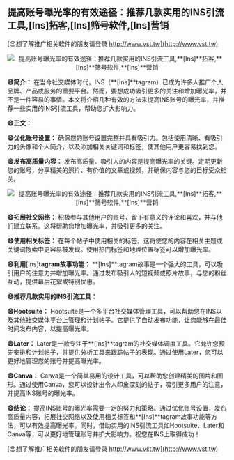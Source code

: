 ## **提高账号曝光率的有效途径：推荐几款实用的INS引流工具,**[Ins]**拓客,**[Ins]**筛号软件,**[Ins]**营销**

[😍想了解推广相关软件的朋友请登录 http://www.vst.tw](http://www.vst.tw)

 <center><img src="https://vst.tw/MP4/tuiguang/png/8.png" alt="提高账号曝光率的有效途径：推荐几款实用的INS引流工具,**[Ins]**拓客,**[Ins]**筛号软件,**[Ins]**营销"></center>

**😄简介：**
在当今社交媒体时代，INS（**[Ins]**tagram）已成为许多人推广个人品牌、产品或服务的重要平台。然而，要想成功吸引更多的关注和增加曝光率，并不是一件容易的事情。本文将介绍几种有效的方法来提高INS账号的曝光率，并推荐一些实用的INS引流工具，帮助您扩大影响力。

**😄正文：**

**😄优化账号设置：**
确保您的账号设置完整并具有吸引力。包括使用清晰、有吸引力的头像和个人简介，以及添加相关关键词和标签，使其他用户更容易找到您。

**😄发布高质量内容：**
发布高质量、吸引人的内容是提高曝光率的关键。定期更新您的账号，分享精美的照片、有价值的文章或视频，并确保内容与您的目标受众相关。

 <center><img src="https://vst.tw/MP4/tuiguang/png/2.png" alt="提高账号曝光率的有效途径：推荐几款实用的INS引流工具,**[Ins]**拓客,**[Ins]**筛号软件,**[Ins]**营销"></center>

**😄拓展社交网络：**
积极参与其他用户的账号，留下有意义的评论和喜欢，并与他们建立联系。这将帮助您增加曝光率，并吸引更多的关注。

**😄使用相关标签：**
在每个帖子中使用相关的标签，这将使您的内容在相关主题或关键词搜索中更容易被发现。使用热门标签和地理位置标签可以增加曝光率。

**😄利用**[Ins]**tagram故事功能：**
**[Ins]**tagram故事是一个强大的工具，可以吸引用户的注意力并增加曝光率。通过发布吸引人的短视频或照片故事，与您的粉丝互动，提供幕后花絮或特别优惠。

**😄推荐几款实用的INS引流工具：**

**😄Hootsuite：**
Hootsuite是一个多平台社交媒体管理工具，可以帮助您在INS以及其他社交媒体平台上管理和计划帖子。它提供了自动发布功能，让您能够在最佳时间发布内容，以提高曝光率。

**😄Later：**
Later是一款专注于**[Ins]**tagram的社交媒体调度工具。它允许您预先安排和计划帖子，并提供分析工具来跟踪帖子的表现。通过使用Later，您可以更好地管理您的账号并提高曝光率。

**😄Canva：**
Canva是一个简单易用的设计工具，可以帮助您创建精美的图片和图形。通过使用Canva，您可以设计出令人印象深刻的帖子，吸引更多用户的注意，并提高INS账号的曝光率。

**😄结论：**
提高INS账号的曝光率需要一定的努力和策略。通过优化账号设置，发布高质量内容，拓展社交网络以及使用相关标签和**[Ins]**tagram故事功能等方法，可以有效提高曝光率。同时，借助实用的INS引流工具如Hootsuite、Later和Canva等，可以更好地管理账号并扩大影响力。祝您在INS上取得成功！

[😍想了解推广相关软件的朋友请登录 http://www.vst.tw](http://www.vst.tw)



